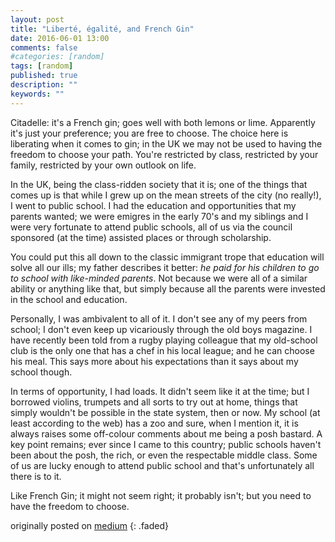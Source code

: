 ```yaml
---
layout: post
title: "Liberté, égalité, and French Gin"
date: 2016-06-01 13:00
comments: false
#categories: [random]
tags: [random]
published: true
description: ""
keywords: ""
---
```


Citadelle: it's a French gin; goes well with both lemons or lime. Apparently it's just your preference; you are free to choose. The choice here is liberating when it comes to gin; in the UK we may not be used to having the freedom to choose your path. You're restricted by class, restricted by your family, restricted by your own outlook on life.

<!-- more -->

In the UK, being the class-ridden society that it is; one of the things that comes up is that while I grew up on the mean streets of the city (no really!), I went to public school. I had the education and opportunities that my parents wanted; we were emigres in the early 70's and my siblings and I were very fortunate to attend public schools, all of us via the council sponsored (at the time) assisted places or through scholarship.

You could put this all down to the classic immigrant trope that education will solve all our ills; my father describes it better: _he paid for his children to go to school with like-minded parents_. Not because we were all of a similar ability or anything like that, but simply because all the parents were invested in the school and education.

Personally, I was ambivalent to all of it. I don't see any of my peers from school; I don't even keep up vicariously through the old boys magazine. I have recently been told from a rugby playing colleague that my old-school club is the only one that has a chef in his local league; and he can choose his meal. This says more about his expectations than it says about my school though.

In terms of opportunity, I had loads. It didn't seem like it at the time; but I borrowed violins, trumpets and all sorts to try out at home, things that simply wouldn't be possible in the state system, then or now. My school (at least according to the web) has a zoo and sure, when I mention it, it is always raises some off-colour comments about me being a posh bastard. A key point remains; ever since I came to this country; public schools haven't been about the posh, the rich, or even the respectable middle class. Some of us are lucky enough to attend public school and that's unfortunately all there is to it.

Like French Gin; it might not seem right; it probably isn't; but you need to have the freedom to choose.

originally posted on [medium](https://medium.com/order-from-ambiguity/libert%C3%A9-%C3%A9galit%C3%A9-and-french-gin-d27d4a172ab1)
{: .faded}